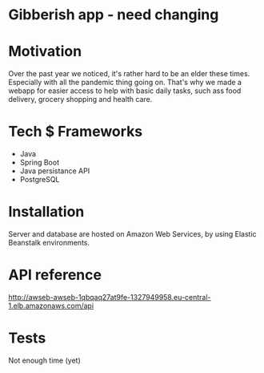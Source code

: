# Gibberish app -  need changing

# Motivation
Over the past year we noticed, it's rather hard to be an elder these times. Especially with all the pandemic thing going on.
That's why we made a webapp for easier access to help with basic daily tasks, such ass 
food delivery, grocery shopping and health care. 

# Tech $ Frameworks
  * Java
  * Spring Boot
  * Java persistance API
  * PostgreSQL

# Installation

Server and database are hosted on Amazon Web Services, by using Elastic Beanstalk environments.

# API reference
http://awseb-awseb-1qbqaq27at9fe-1327949958.eu-central-1.elb.amazonaws.com/api
# Tests
Not enough time (yet)
